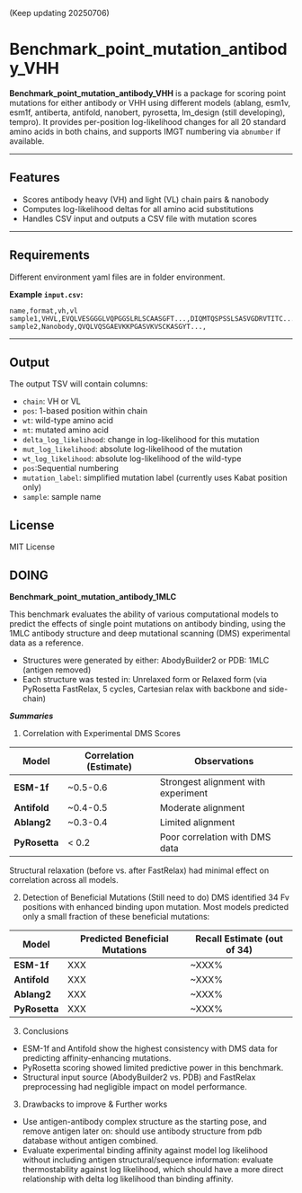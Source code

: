 (Keep updating 20250706)

# Benchmark_point_mutation_antibody_VHH

**Benchmark_point_mutation_antibody_VHH** is a package for scoring point mutations for either antibody or VHH using different models (ablang, esm1v, esm1f, antiberta, antifold, nanobert, pyrosetta, lm_design (still developing), tempro). It provides per-position log-likelihood changes for all 20 standard amino acids in both chains, and supports IMGT numbering via `abnumber` if available.

---

## Features

* Scores antibody heavy (VH) and light (VL) chain pairs & nanobody
* Computes log-likelihood deltas for all amino acid substitutions
* Handles CSV input and outputs a CSV file with mutation scores

---

## Requirements

Different environment yaml files are in folder environment.


**Example `input.csv`:**

```csv
name,format,vh,vl
sample1,VHVL,EVQLVESGGGLVQPGGSLRLSCAASGFT...,DIQMTQSPSSLSASVGDRVTITC...
sample2,Nanobody,QVQLVQSGAEVKKPGASVKVSCKASGYT...,
```

---

## Output

The output TSV will contain columns:

* `chain`: VH or VL
* `pos`: 1-based position within chain
* `wt`: wild-type amino acid
* `mt`: mutated amino acid
* `delta_log_likelihood`: change in log-likelihood for this mutation
* `mut_log_likelihood`: absolute log-likelihood of the mutation
* `wt_log_likelihood`: absolute log-likelihood of the wild-type
* `pos`:Sequential numbering
* `mutation_label`: simplified mutation label (currently uses Kabat position only)
* `sample`: sample name

## License

MIT License

## DOING
**Benchmark_point_mutation_antibody_1MLC**

This benchmark evaluates the ability of various computational models to predict the effects of single point mutations on antibody binding, using the 1MLC antibody structure and deep mutational scanning (DMS) experimental data as a reference.
- Structures were generated by either: AbodyBuilder2 or PDB: 1MLC (antigen removed)
- Each structure was tested in: Unrelaxed form or Relaxed form (via PyRosetta FastRelax, 5 cycles, Cartesian relax with backbone and side-chain)

***Summaries***
1. Correlation with Experimental DMS Scores

| Model         | Correlation (Estimate) | Observations                        |
| ------------- | ---------------------- | ----------------------------------- |
| **ESM-1f**    | ~0.5-0.6               | Strongest alignment with experiment |
| **Antifold**  | ~0.4-0.5               | Moderate alignment                  |
| **Ablang2**   | ~0.3-0.4               | Limited alignment                   |
| **PyRosetta** | < 0.2                  | Poor correlation with DMS data      |

Structural relaxation (before vs. after FastRelax) had minimal effect on correlation across all models.

2. Detection of Beneficial Mutations (Still need to do)
DMS identified 34 Fv positions with enhanced binding upon mutation. Most models predicted only a small fraction of these beneficial mutations:

| Model         | Predicted Beneficial Mutations | Recall Estimate (out of 34) |
| ------------- | ------------------------------ | --------------------------- |
| **ESM-1f**    | XXX                            | ~XXX%                        |
| **Antifold**  | XXX                            | ~XXX%                        |
| **Ablang2**   | XXX                            | ~XXX%                        |
| **PyRosetta** | XXX                            | ~XXX%                        |


3. Conclusions
- ESM-1f and Antifold show the highest consistency with DMS data for predicting affinity-enhancing mutations.
- PyRosetta scoring showed limited predictive power in this benchmark.
- Structural input source (AbodyBuilder2 vs. PDB) and FastRelax preprocessing had negligible impact on model performance.

3. Drawbacks to improve & Further works
- Use antigen-antibody complex structure as the starting pose, and remove antigen later on: should use antibody structure from pdb database without antigen combined. 
- Evaluate experimental binding affinity against model log likelihood without including antigen structural/sequence information: evaluate thermostability against log likelihood, which should have a more direct relationship with delta log likelihood than binding affinity.
